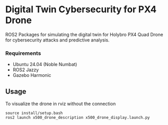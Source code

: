 # Digital Twin Cybersecurity for PX4 Drone

ROS2 Packages for simulating the digital twin for Holybro PX4 Quad Drone for cybersecurity attacks and predictive analysis.

### Requirements
- Ubuntu 24.04 (Noble Numbat)
- ROS2 Jazzy
- Gazebo Harmonic

## Usage
To visualize the drone in rviz without the connection
```
source install/setup.bash
ros2 launch x500_drone_description x500_drone_display.launch.py
```
